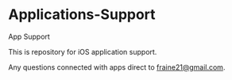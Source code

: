 # Applications-Support
App Support

This is repository for iOS application support.

Any questions connected with apps direct to fraine21@gmail.com.
